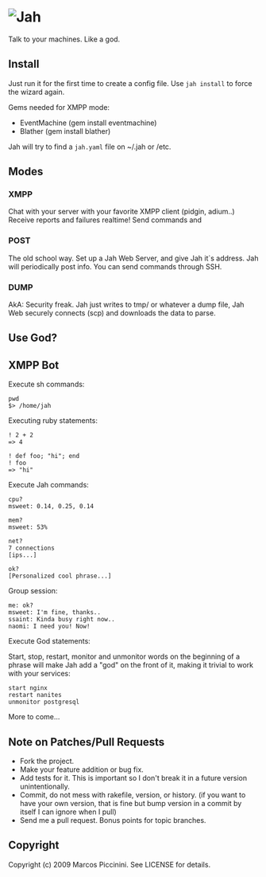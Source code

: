 # ![Jah](http://fireho.com/system/jahlogo.png)

Talk to your machines. Like a god.

## Install

Just run it for the first time to create a config file.
Use `jah install` to force the wizard again.

Gems needed for XMPP mode:

* EventMachine (gem install eventmachine)
* Blather      (gem install blather)


Jah will try to find a `jah.yaml` file on ~/.jah or /etc.


## Modes

### XMPP

Chat with your server with your favorite XMPP client (pidgin, adium..)
Receive reports and failures realtime!
Send commands and


### POST

The old school way. Set up a Jah Web Server, and give Jah it`s address.
Jah will periodically post info. You can send commands through SSH.


### DUMP

AkA: Security freak. Jah just writes to tmp/ or whatever a dump file,
Jah Web securely connects (scp) and downloads the data to parse.


## Use God?


## XMPP Bot


Execute sh commands:

    pwd
    $> /home/jah


Executing ruby statements:

    ! 2 + 2
    => 4

    ! def foo; "hi"; end
    ! foo
    => "hi"


Execute Jah commands:

    cpu?
    msweet: 0.14, 0.25, 0.14

    mem?
    msweet: 53%

    net?
    7 connections
    [ips...]

    ok?
    [Personalized cool phrase...]


Group session:

    me: ok?
    msweet: I'm fine, thanks..
    ssaint: Kinda busy right now..
    naomi: I need you! Now!


Execute God statements:

Start, stop, restart, monitor and unmonitor words on the beginning
of a phrase will make Jah add a "god" on the front of it, making it
trivial to work with your services:


    start nginx
    restart nanites
    unmonitor postgresql


More to come...



## Note on Patches/Pull Requests

* Fork the project.
* Make your feature addition or bug fix.
* Add tests for it. This is important so I don't break it in a
  future version unintentionally.
* Commit, do not mess with rakefile, version, or history.
  (if you want to have your own version, that is fine but
   bump version in a commit by itself I can ignore when I pull)
* Send me a pull request. Bonus points for topic branches.

## Copyright

Copyright (c) 2009 Marcos Piccinini. See LICENSE for details.
